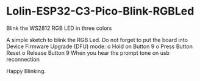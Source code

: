 # Lolin-ESP32-C3-Pico-Blink-RGBLed
Blink the WS2812 RGB LED in three colors

A simple sketch to blink the RGB Led. 
Do not forget to put the board into Device Firmware Upgrade (DFU) mode:
o	Hold on Button 9
o	Press Button Reset
o	Release Button 9 When you hear the prompt tone on usb reconnection

Happy Blinking.
